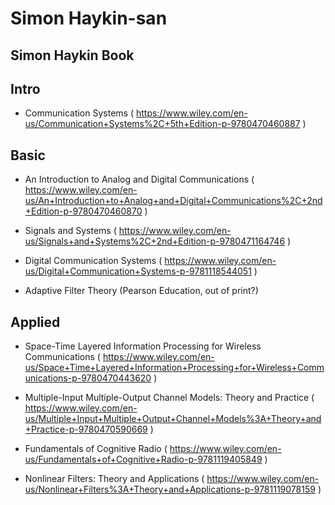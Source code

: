 # Simon Haykin-san

## **Simon Haykin Book**

## Intro

- Communication Systems (
https://www.wiley.com/en-us/Communication+Systems%2C+5th+Edition-p-9780470460887
)

## Basic

- An Introduction to Analog and Digital Communications (
https://www.wiley.com/en-us/An+Introduction+to+Analog+and+Digital+Communications%2C+2nd+Edition-p-9780470460870
)

- Signals and Systems (
https://www.wiley.com/en-us/Signals+and+Systems%2C+2nd+Edition-p-9780471164746
)

- Digital Communication Systems (
https://www.wiley.com/en-us/Digital+Communication+Systems-p-9781118544051
)

- Adaptive Filter Theory (Pearson Education, out of print?)

## Applied

- Space-Time Layered Information Processing for Wireless Communications (
https://www.wiley.com/en-us/Space+Time+Layered+Information+Processing+for+Wireless+Communications-p-9780470443620
)

- Multiple-Input Multiple-Output Channel Models: Theory and Practice (
https://www.wiley.com/en-us/Multiple+Input+Multiple+Output+Channel+Models%3A+Theory+and+Practice-p-9780470590669
)

- Fundamentals of Cognitive Radio (
https://www.wiley.com/en-us/Fundamentals+of+Cognitive+Radio-p-9781119405849
)

- Nonlinear Filters: Theory and Applications
(
https://www.wiley.com/en-us/Nonlinear+Filters%3A+Theory+and+Applications-p-9781119078159
)
